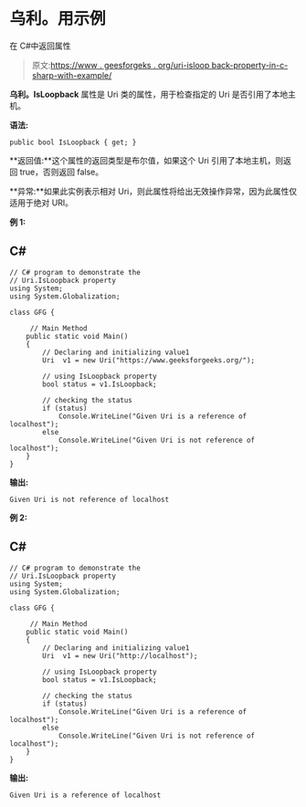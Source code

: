 # 乌利。用示例

在 C#中返回属性

> 原文:[https://www . geesforgeks . org/uri-isloop back-property-in-c-sharp-with-example/](https://www.geeksforgeeks.org/uri-isloopback-property-in-c-sharp-with-example/)

**乌利。IsLoopback** 属性是 Uri 类的属性，用于检查指定的 Uri 是否引用了本地主机。

**语法:**

```
public bool IsLoopback { get; } 

```

**返回值:**这个属性的返回类型是布尔值，如果这个 Uri 引用了本地主机，则返回 true，否则返回 false。

**异常:**如果此实例表示相对 Uri，则此属性将给出无效操作异常，因为此属性仅适用于绝对 URI。

**例 1:**

## C#

```
// C# program to demonstrate the  
// Uri.IsLoopback property  
using System;  
using System.Globalization;  

class GFG {  

     // Main Method  
    public static void Main()  
    {  
        // Declaring and initializing value1  
        Uri  v1 = new Uri("https://www.geeksforgeeks.org/");  

        // using IsLoopback property  
        bool status = v1.IsLoopback;  

        // checking the status  
        if (status)  
            Console.WriteLine("Given Uri is a reference of localhost");  
        else
            Console.WriteLine("Given Uri is not reference of localhost");  
    }  
}
```

**输出:**

```
Given Uri is not reference of localhost

```

**例 2:**

## C#

```
// C# program to demonstrate the  
// Uri.IsLoopback property  
using System;  
using System.Globalization;  

class GFG {  

     // Main Method  
    public static void Main()  
    {  
        // Declaring and initializing value1  
        Uri  v1 = new Uri("http://localhost");  

        // using IsLoopback property  
        bool status = v1.IsLoopback;  

        // checking the status  
        if (status)  
            Console.WriteLine("Given Uri is a reference of localhost");  
        else
            Console.WriteLine("Given Uri is not reference of localhost");  
    }  
}
```

**输出:**

```
Given Uri is a reference of localhost

```